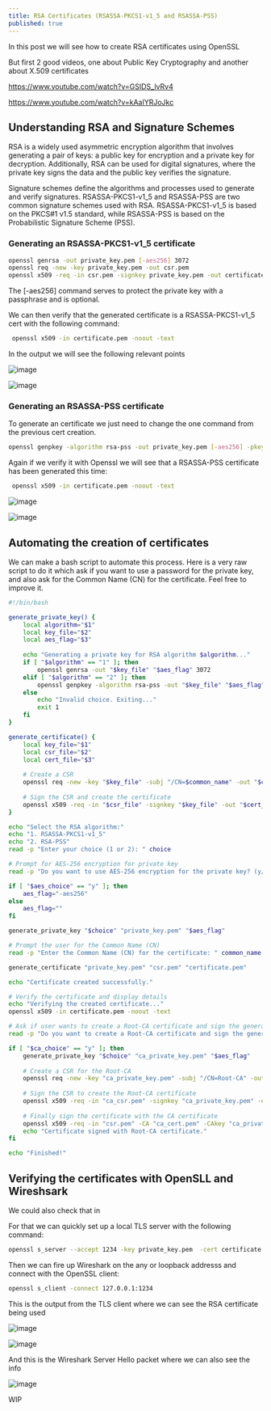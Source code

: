 ```yaml
---
title: RSA Certificates (RSASSA-PKCS1-v1_5 and RSASSA-PSS)
published: true
---
```


In this post we will see how to create RSA certificates using OpenSSL

But first 2 good videos, one about Public Key Cryptography and another about X.509 certificates

https://www.youtube.com/watch?v=GSIDS_lvRv4

https://www.youtube.com/watch?v=kAaIYRJoJkc


## [](#header-2) Understanding RSA and Signature Schemes
RSA is a widely used asymmetric encryption algorithm that involves generating a pair of keys: a public key for encryption and a private key for decryption. Additionally, RSA can be used for digital signatures, where the private key signs the data and the public key verifies the signature.

Signature schemes define the algorithms and processes used to generate and verify signatures. RSASSA-PKCS1-v1_5 and RSASSA-PSS are two common signature schemes used with RSA. RSASSA-PKCS1-v1_5 is based on the PKCS#1 v1.5 standard, while RSASSA-PSS is based on the Probabilistic Signature Scheme (PSS).


### [](#header-3)Generating an RSASSA-PKCS1-v1_5 certificate

```bash
openssl genrsa -out private_key.pem [-aes256] 3072
openssl req -new -key private_key.pem -out csr.pem
openssl x509 -req -in csr.pem -signkey private_key.pem -out certificate.pem

```
The [-aes256] command serves to protect the private key with a passphrase and is optional. 

We can then verify that the generated certificate is a RSASSA-PKCS1-v1_5 cert with the following command:

```bash
 openssl x509 -in certificate.pem -noout -text
```

In the output we will see the following relevant points

![image](https://github.com/Burned-Bit/blog/assets/93063449/2a2fb55a-f8a9-4bd3-a930-47fc881d4ff8)

![image](https://github.com/Burned-Bit/blog/assets/93063449/9e3fd3ff-011d-442a-8797-c9f799d48727)

### [](#header-3)Generating an RSASSA-PSS certificate

To generate an  certificate we just need to change the one command from the previous cert creation.


```bash
openssl genpkey -algorithm rsa-pss -out private_key.pem [-aes256] -pkeyopt rsa_keygen_bits:3072
```


Again if we verify it with Openssl we will see that a RSASSA-PSS certificate has been generated this time:

```bash
 openssl x509 -in certificate.pem -noout -text
```

![image](https://github.com/Burned-Bit/blog/assets/93063449/e60e2e68-b901-409d-9b1f-073302d06ac3)

![image](https://github.com/Burned-Bit/blog/assets/93063449/be6b3f26-5d53-41bb-8849-0afe8e1ba086)




## [](#header-2)Automating the creation of certificates

We can make a bash script to automate this process. Here is a very raw script to do it which ask if you want to use a password for the private key, and also ask for the Common Name (CN) for the certificate. Feel free to improve it.

```bash
#!/bin/bash

generate_private_key() {
    local algorithm="$1"
    local key_file="$2"
    local aes_flag="$3"
    
    echo "Generating a private key for RSA algorithm $algorithm..."
    if [ "$algorithm" == "1" ]; then
        openssl genrsa -out "$key_file" "$aes_flag" 3072
    elif [ "$algorithm" == "2" ]; then
        openssl genpkey -algorithm rsa-pss -out "$key_file" "$aes_flag" -pkeyopt rsa_keygen_bits:3072
    else
        echo "Invalid choice. Exiting..."
        exit 1
    fi
}

generate_certificate() {
    local key_file="$1"
    local csr_file="$2"
    local cert_file="$3"
    
    # Create a CSR
    openssl req -new -key "$key_file" -subj "/CN=$common_name" -out "$csr_file"
    
    # Sign the CSR and create the certificate
    openssl x509 -req -in "$csr_file" -signkey "$key_file" -out "$cert_file"
}

echo "Select the RSA algorithm:"
echo "1. RSASSA-PKCS1-v1_5"
echo "2. RSA-PSS"
read -p "Enter your choice (1 or 2): " choice

# Prompt for AES-256 encryption for private key
read -p "Do you want to use AES-256 encryption for the private key? (y/n): " aes_choice

if [ "$aes_choice" == "y" ]; then
    aes_flag="-aes256"
else
    aes_flag=""
fi

generate_private_key "$choice" "private_key.pem" "$aes_flag"

# Prompt the user for the Common Name (CN)
read -p "Enter the Common Name (CN) for the certificate: " common_name

generate_certificate "private_key.pem" "csr.pem" "certificate.pem"

echo "Certificate created successfully."

# Verify the certificate and display details
echo "Verifying the created certificate..."
openssl x509 -in certificate.pem -noout -text

# Ask if user wants to create a Root-CA certificate and sign the generated certificate
read -p "Do you want to create a Root-CA certificate and sign the generated certificate? (y/n): " ca_choice

if [ "$ca_choice" == "y" ]; then
    generate_private_key "$choice" "ca_private_key.pem" "$aes_flag"
    
    # Create a CSR for the Root-CA
    openssl req -new -key "ca_private_key.pem" -subj "/CN=Root-CA" -out "ca_csr.pem"
    
    # Sign the CSR to create the Root-CA certificate
    openssl x509 -req -in "ca_csr.pem" -signkey "ca_private_key.pem" -out "ca_cert.pem"
    
    # Finally sign the certificate with the CA certificate
    openssl x509 -req -in "csr.pem" -CA "ca_cert.pem" -CAkey "ca_private_key.pem" -out "certificate_signed.pem" -CAcreateserial
    echo "Certificate signed with Root-CA certificate."
fi

echo "Finished!"


```


## [](#header-2)Verifying the certificates with OpenSLL and Wireshsark

We could also check that in 

For that we can quickly set up a local TLS server with the following command:

```bash
openssl s_server --accept 1234 -key private_key.pem  -cert certificate.pem -tls1_2 -debug

```

Then we can fire up Wireshark on the any or loopback addresss
and connect with the OpenSSL client:

```bash
openssl s_client -connect 127.0.0.1:1234

```
This is the output from the TLS client where we can see the RSA certificate being used

![image](https://github.com/Burned-Bit/blog/assets/93063449/e691c1a6-382a-416b-8bd7-d528037d3ab0)

![image](https://github.com/Burned-Bit/blog/assets/93063449/4799dd6b-e1c0-4657-8776-e86d8f7d70d1)

And this is the Wireshark Server Hello packet where we can also see the info

![image](https://github.com/Burned-Bit/blog/assets/93063449/85ebf28b-461a-4831-8f83-8d90c94627bb)


WIP


